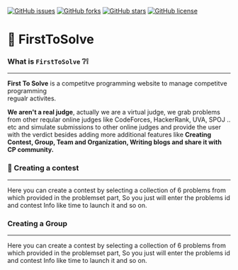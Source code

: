 [![GitHub issues](https://img.shields.io/github/issues/AbdallahHemdan/FirstToSolve)](https://github.com/AbdallahHemdan/FirstToSolve/issues)
[![GitHub forks](https://img.shields.io/github/forks/AbdallahHemdan/FirstToSolve)](https://github.com/AbdallahHemdan/FirstToSolve/network)
[![GitHub stars](https://img.shields.io/github/stars/AbdallahHemdan/FirstToSolve)](https://github.com/AbdallahHemdan/FirstToSolve/stargazers)
[![GitHub license](https://img.shields.io/github/license/AbdallahHemdan/FirstToSolve)](https://github.com/AbdallahHemdan/FirstToSolve/blob/master/LICENSE)
# 🥇 FirstToSolve 
### What is ```FirstToSolve``` ❔❕
--------------------------------
**First To Solve** is a competitve programming website to manage competitve programming <br> regualr activites. 

**We aren't a real judge**, actually we are a virtual judge, we grab problems from other reqular online judges like CodeForces, HackerRank, UVA, SPOJ .. etc and simulate submissions to other online judges and provide the user with the verdict besides adding more additional features like __Creating Contest, Group, Team and Organization, Writing blogs and share it with CP community.__


### 🎯 Creating a contest
---------------------------
Here you can create a contest by selecting a collection of 6 problems from which provided in the problemset part, So you just will enter the problems id and contest Info like time to launch it and so on.

###  Creating a Group
---------------------------
Here you can create a contest by selecting a collection of 6 problems from which provided in the problemset part, So you just will enter the problems id and contest Info like time to launch it and so on.
